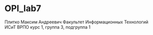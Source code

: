 # OPI_lab7
Плитко
Максим
Андреевич
Факультет Информационных Технологий
ИСиТ
ВРПО
курс 1, группа 3, подгруппа 1
